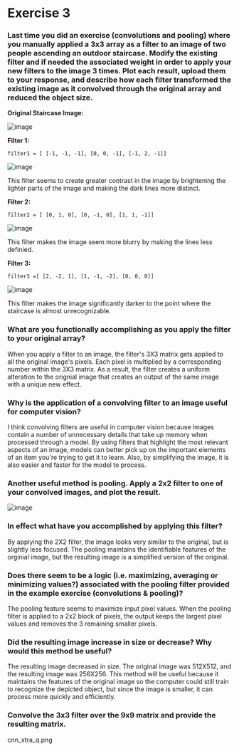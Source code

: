 # Exercise 3

### Last time you did an exercise (convolutions and pooling) where you manually applied a 3x3 array as a filter to an image of two people ascending an outdoor staircase. Modify the existing filter and if needed the associated weight in order to apply your new filters to the image 3 times. Plot each result, upload them to your response, and describe how each filter transformed the existing image as it convolved through the original array and reduced the object size. 

**Original Staircase Image:**

![image](https://user-images.githubusercontent.com/78870884/110259517-10396f00-7f76-11eb-811d-510249b678b1.png)

**Filter 1:**
```
filter1 = [ [-1, -1, -1], [0, 0, -1], [-1, 2, -1]]
```
![image](https://user-images.githubusercontent.com/78870884/110259770-64911e80-7f77-11eb-9e83-6e359792c02f.png)

This filter seems to create greater contrast in the image by brightening the lighter parts of the image and making the dark lines more distinct.

**Filter 2:**
```
filter2 = [ [0, 1, 0], [0, -1, 0], [1, 1, -1]]
```
![image](https://user-images.githubusercontent.com/78870884/110259901-fa2cae00-7f77-11eb-9b6f-1ea92b627e83.png)

This filter makes the image seem more blurry by making the lines less definied.

**Filter 3:**
```
filter3 =[ [2, -2, 1], [1, -1, -2], [0, 0, 0]]
```

![image](https://user-images.githubusercontent.com/78870884/110259982-614a6280-7f78-11eb-9149-53fc494f68a5.png)

This filter makes the image significantly darker to the point where the staircase is almost unrecognizable.

### What are you functionally accomplishing as you apply the filter to your original array? 

When you apply a filter to an image, the filter's 3X3 matrix gets applied to all the original image's pixels. Each pixel is multiplied by a corresponding number within the 3X3 matrix. As a result, the filter creates a uniform alteration to the orignial image that creates an output of the same image with a unique new effect.

### Why is the application of a convolving filter to an image useful for computer vision?

I think convolving filters are useful in computer vision because images contain a number of unnecessary details that take up memory when processed through a model.  By using filters that highlight the most relevant aspects of an image, models can better pick up on the important elements of an item you're trying to get it to learn.  Also, by simplifying the image, it is also easier and faster for the model to process.

### Another useful method is pooling. Apply a 2x2 filter to one of your convolved images, and plot the result. 

![image](https://user-images.githubusercontent.com/78870884/110268322-77175200-7f8f-11eb-82dc-0c3c82b5cc34.png)

### In effect what have you accomplished by applying this filter? 

By applying the 2X2 filter, the image looks very similar to the original, but is slightly less focused. The pooling maintains the identifiable features of the orginial image, but the resulting image is a simplified version of the original.

### Does there seem to be a logic (i.e. maximizing, averaging or minimizing values?) associated with the pooling filter provided in the example exercise (convolutions & pooling)? 

The pooling feature seems to maximize input pixel values. When the pooling filter is applied to a 2x2 block of pixels, the output keeps the largest pixel values and removes the 3 remaining smaller pixels. 

### Did the resulting image increase in size or decrease? Why would this method be useful?

The resulting image decreased in size.  The original image was 512X512, and the resulting image was 256X256.  This method will be useful because it maintains the features of the original image so the computer could still train to recognize the depicted object, but since the image is smaller, it can process more quickly and efficiently.

### Convolve the 3x3 filter over the 9x9 matrix and provide the resulting matrix.

cnn_xtra_q.png
